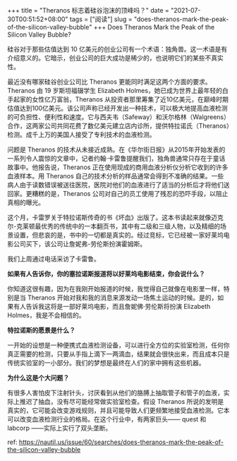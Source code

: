 +++
title = "Theranos 标志着硅谷泡沫的顶峰吗？"
date = "2021-07-30T00:51:52+08:00"
tags = ["阅读"]
slug = "does-theranos-mark-the-peak-of-the-silicon-valley-bubble"
+++
Does Theranos Mark the Peak of the Silicon Valley Bubble?

硅谷对于那些估值达到 10 亿美元的创业公司有一个术语：独角兽。这一术语是有介绍意义的。它暗示，创业公司的巨大成功是稀少的，也说明它们的某些不真实性。

最近没有哪家硅谷创业公司比 Theranos 更能同时满足这两个方面的要求。Theranos 由 19 岁斯坦福辍学生 Elizabeth Holmes，她已成为世界上最年轻的白手起家的女性亿万富翁，Theranos 从投资者那里筹集了近10亿美元，在巅峰时期估值达到100亿美元。该公司声称已经开发出一种技术，可以极大地提高血液检测的可负担性、便利性和速度。它与西夫韦（Safeway）和沃尔格林（Walgreens）合作，这两家公司共同花费了数亿美元建立店内诊所，提供特拉诺氏（Theranos）检测。成千上万的美国人接受了专利技术的血液检测。

问题是 Theranos 的技术从未接近成熟。在《华尔街日报》从2015年开始发表的一系列令人震惊的文章中，记者约翰·卡雷鲁提醒我们，独角兽通常只存在于童话故事中。他报告说，Theranos 正在使用现成的商用血液分析仪分析它收到的许多血液样本。用 Theranos 自己的技术分析的样品通常会得到不准确的结果。一些病人由于读数错误被送往医院，医院对他们的血液进行了适当的分析后才将他们送回家。更糟糕的是，Theranos 公司对自己的员工使用了残忍的恐吓手段，以阻止真相的曝光。

这个月，卡雷罗关于特拉诺斯传奇的书《坏血》出版了。这本书读起来就像迈克尔-克莱顿最优秀的传统中的一本翻页书，其中有二级和三级人物，以及精细的场景设置，但悲哀的是，书中的一切都是真实的。经过竞标，它已经被一家好莱坞电影公司买下，该公司让詹妮弗-劳伦斯扮演霍姆斯。

我们上周通过电话采访了卡雷鲁。

**如果有人告诉你，你的塞拉诺斯报道将以好莱坞电影结束，你会说什么？**

你知道这很有趣，因为在我刚开始报道的时候，我觉得自己就像在电影里一样，特别是当 Theranos 开始对我和我的消息来源发动一场焦土运动的时候。是的，如果有人告诉我这将是一部好莱坞电影，而且詹妮佛·劳伦斯将扮演 Elizabeth Holmes，我是不会相信的。

**特拉诺斯的愿景是什么？**

一开始的设想是一种便携式血液检测设备，可以进行全方位的实验室检测，任何你真正需要的检测，只要从手指上滴下一两滴血，结果就会很快出来，而且成本只是传统实验室的一小部分。我们的梦想是最终在人们的家中拥有这些机器。

**为什么这是个大问题？**

有很多人害怕皮下注射针头，讨厌看到从他们的胳膊上抽取管子和管子的血液，实际上推迟了抽血，没有尽可能经常做实验室检查。假设 Theranos 所说的发明是真实的，它可能会改变游戏规则，并且可能导致人们更频繁地接受血液检测。它本可以改变血液检测行业的格局。在这个行业中，有两家巨头—— quest 和 labcorp ——实际上实行了双头垄断。

ref: <https://nautil.us/issue/60/searches/does-theranos-mark-the-peak-of-the-silicon-valley-bubble>

